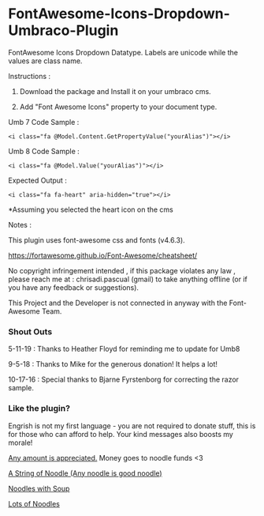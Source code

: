 # FontAwesome-Icons-Dropdown-Umbraco-Plugin
FontAwesome Icons Dropdown Datatype. Labels are unicode while the values are class name.

Instructions :

1) Download the package and Install it on your umbraco cms. 

2) Add "Font Awesome Icons" property to your document type.

Umb 7 Code Sample :
```
<i class="fa @Model.Content.GetPropertyValue("yourAlias")"></i>
```

Umb 8 Code Sample :
```
<i class="fa @Model.Value("yourAlias")"></i>
```
Expected Output :
```
<i class="fa fa-heart" aria-hidden="true"></i>
```
 *Assuming you selected the heart icon on the cms

Notes :

This plugin uses font-awesome css and fonts (v4.6.3).

https://fortawesome.github.io/Font-Awesome/cheatsheet/


No copyright infringement intended , if this package violates any law , please reach me at : chrisadi.pascual (gmail) to take anything offline (or if you have any feedback or suggestions).

This Project and the Developer is not connected in anyway with the Font-Awesome Team.

### Shout Outs ###

5-11-19 : Thanks to Heather Floyd for reminding me to update for Umb8

9-5-18 : Thanks to Mike for the generous donation! It helps a lot!

10-17-16 :  Special thanks to Bjarne Fyrstenborg for correcting the razor sample.

### Like the plugin?

Engrish is not my first language - you are not required to donate stuff, this is for those
who can afford to help. Your kind messages also boosts my morale!

[Any amount is appreciated.](https://paypal.me/chrispascual/)
Money goes to noodle funds <3 

[A String of Noodle (Any noodle is good noodle)](https://paypal.me/chrispascual/1)

[Noodles with Soup](https://paypal.me/chrispascual/5)

[Lots of Noodles](https://paypal.me/chrispascual/10)
